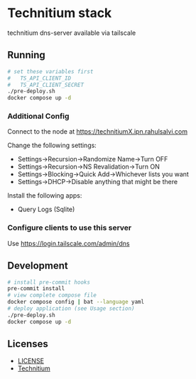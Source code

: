 # Technitium stack

technitium dns-server available via tailscale

## Running

```sh
# set these variables first
#   TS_API_CLIENT_ID
#   TS_API_CLIENT_SECRET
./pre-deploy.sh
docker compose up -d
```

### Additional Config

Connect to the node at <https://technitiumX.ipn.rahulsalvi.com>

Change the following settings:

- Settings->Recursion->Randomize Name->Turn OFF
- Settings->Recursion->NS Revalidation->Turn ON
- Settings->Blocking->Quick Add->Whichever lists you want
- Settings->DHCP->Disable anything that might be there

Install the following apps:

- Query Logs (Sqlite)

### Configure clients to use this server

Use <https://login.tailscale.com/admin/dns>

## Development

```sh
# install pre-commit hooks
pre-commit install
# view complete compose file
docker compose config | bat --language yaml
# deploy application (see Usage section)
./pre-deploy.sh
docker compose up -d
```

## Licenses

- [LICENSE](LICENSE)
- [Technitium](https://github.com/TechnitiumSoftware/DnsServer/blob/master/LICENSE)
